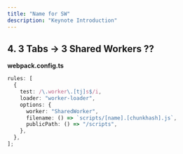 ```yaml
---
title: "Name for SW"
description: "Keynote Introduction"
---
```


## 4. 3 Tabs -> 3 Shared Workers ??

**webpack.config.ts**

```ts
rules: [
  {
    test: /\.worker\.[tj]s$/i,
    loader: "worker-loader",
    options: {
      worker: "SharedWorker",
      filename: () => `scripts/[name].[chunkhash].js`,
      publicPath: () => "/scripts",
    },
  },
];
```
